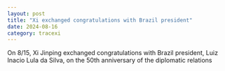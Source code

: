 ```yaml
---
layout: post
title: "Xi exchanged congratulations with Brazil president"
date: 2024-08-16
category: tracexi
---
```


On 8/15, Xi Jinping exchanged congratulations with Brazil president, Luiz Inacio Lula da Silva, on the 50th anniversary of the diplomatic relations